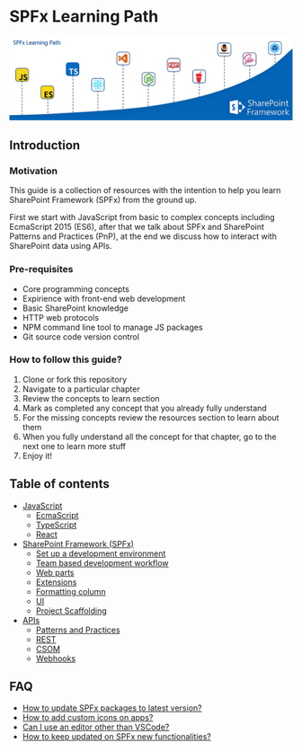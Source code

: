 # SPFx Learning Path
![SPFx Learning Path](./assets/spfx-learning-path-logo.png "SPFx Learning Path")

## Introduction
### Motivation
This guide is a collection of resources with the intention to help you learn SharePoint Framework (SPFx) from the ground up.

First we start with JavaScript from basic to complex concepts including EcmaScript 2015 (ES6), after that we talk about SPFx and SharePoint Patterns and Practices (PnP), at the end we discuss how to interact with SharePoint data using APIs.

### Pre-requisites
  * Core programming concepts
  * Expirience with front-end web development
  * Basic SharePoint knowledge
  * HTTP web protocols
  * NPM command line tool to manage JS packages
  * Git source code version control

### How to follow this guide?
  1. Clone or fork this repository
  2. Navigate to a particular chapter
  3. Review the concepts to learn section
  4. Mark as completed any concept that you already fully understand
  5. For the missing concepts review the resources section to learn about them
  6. When you fully understand all the concept for that chapter, go to the next one to learn more stuff
  7. Enjoy it!

## Table of contents
  * [JavaScript](./JavaScript)
    * [EcmaScript](./JavaScript/ecmascript.md)
    * [TypeScript](./JavaScript/typescript.md)
    * [React](./JavaScript/react.md)
  * [SharePoint Framework (SPFx)](./SPFx)
    * [Set up a development environment](./SPFx/development-environment.md)
    * [Team based development workflow](./SPFx/team-based-development-workflow.md)
    * [Web parts](./SPFx/webparts.md)
    * [Extensions](./SPFx/extensions.md)
    * [Formatting column](https://docs.microsoft.com/en-us/sharepoint/dev/declarative-customization/column-formatting)
    * [UI](./SPFx/ui.md)
    * [Project Scaffolding](./SPFx/scaffolding.md)
  * [APIs](./APIs)
    * [Patterns and Practices](./APIs/pnp.md)
    * [REST](./APIs/rest.md)
    * [CSOM](./APIs/csom.md)
    * [Webhooks](./APIs/webhooks.md)

## FAQ
  * [How to update SPFx packages to latest version?](https://github.com/SharePoint/sp-dev-docs/blob/master/docs/spfx/update-latest-packages.md)
  * [How to add custom icons on apps?]()
  * [Can I use an editor other than VSCode?]()
  * [How to keep updated on SPFx new functionalities?]()
